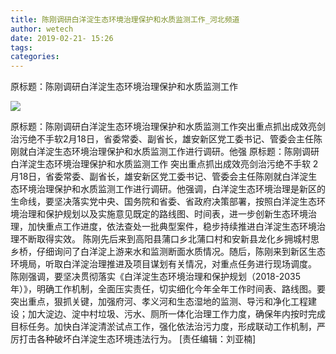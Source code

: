 ```yaml
---
title: 陈刚调研白洋淀生态环境治理保护和水质监测工作_河北频道
author: wetech
date: 2019-02-21- 15:26
tags: 
categories: 
---
```

原标题：陈刚调研白洋淀生态环境治理保护和水质监测工作
<!-- more -->
                
<img align="center" border="0" src="http://p2.ifengimg.com/a/2016/0810/204c433878d5cf9size1_w16_h16.png" />
                
            
原标题：陈刚调研白洋淀生态环境治理保护和水质监测工作突出重点抓出成效亮剑治污绝不手软2月18日，省委常委、副省长，雄安新区党工委书记、管委会主任陈刚就白洋淀生态环境治理保护和水质监测工作进行调研。他强
原标题：陈刚调研白洋淀生态环境治理保护和水质监测工作
突出重点抓出成效亮剑治污绝不手软
2月18日，省委常委、副省长，雄安新区党工委书记、管委会主任陈刚就白洋淀生态环境治理保护和水质监测工作进行调研。他强调，白洋淀生态环境治理是新区的生命线，要坚决落实党中央、国务院和省委、省政府决策部署，按照白洋淀生态环境治理和保护规划以及实施意见既定的路线图、时间表，进一步创新生态环境治理，加快重点工作进度，依法查处一批典型案件，稳步持续推进白洋淀生态环境治理不断取得实效。
陈刚先后来到高阳县蒲口乡北蒲口村和安新县龙化乡拥城村思乡桥，仔细询问了白洋淀上游来水和监测断面水质情况。随后，陈刚来到新区生态环境局，听取白洋淀治理推进及项目谋划有关情况，对重点任务进行现场调度。
陈刚强调，要坚决贯彻落实《白洋淀生态环境治理和保护规划（2018-2035年）》，明确工作机制，全面压实责任，切实细化今年全年工作时间表、路线图。要突出重点，狠抓关键，加强府河、孝义河和生态湿地的监测、导污和净化工程建设；加大淀边、淀中村垃圾、污水、厕所一体化治理工作力度，确保年内按时完成目标任务。加快白洋淀清淤试点工作，强化依法治污力度，形成联动工作机制，严厉打击各种破坏白洋淀生态环境违法行为。
[责任编辑：刘亚楠]
            

